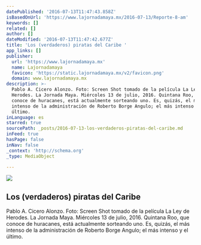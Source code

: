 ```yaml
---
datePublished: '2016-07-13T11:47:43.858Z'
isBasedOnUrl: 'https://www.lajornadamaya.mx/2016-07-13/Reporte-8-am'
keywords: []
related: []
author: []
dateModified: '2016-07-13T11:47:42.677Z'
title: 'Los (verdaderos) piratas del Caribe '
app_links: []
publisher:
  url: 'https://www.lajornadamaya.mx'
  name: Lajornadamaya
  favicon: 'https://static.lajornadamaya.mx/v2/favicon.png'
  domain: www.lajornadamaya.mx
description: >-
  Pablo A. Cicero Alonzo. Foto: Screen Shot tomado de la película La Ley de
  Herodes. La Jornada Maya. Miércoles 13 de julio, 2016. Quintana Roo, que
  conoce de huracanes, está actualmente sorteando uno. Es, quizás, el más
  intenso de la administración de Roberto Borge Angulo; el más intenso y el
  último.
inLanguage: es
starred: true
sourcePath: _posts/2016-07-13-los-verdaderos-piratas-del-caribe.md
inFeed: true
hasPage: false
inNav: false
_context: 'http://schema.org'
_type: MediaObject

---
```

<article style=""><img src="https://img.lajornadamaya.mx/32/o1agb3b593zc_640-414-cover" /><h1>Los (verdaderos) piratas del Caribe </h1><p>Pablo A. Cicero Alonzo. Foto: Screen Shot tomado de la película La Ley de Herodes. La Jornada Maya. Miércoles 13 de julio, 2016. Quintana Roo, que conoce de huracanes, está actualmente sorteando uno. Es, quizás, el más intenso de la administración de Roberto Borge Angulo; el más intenso y el último.</p></article>